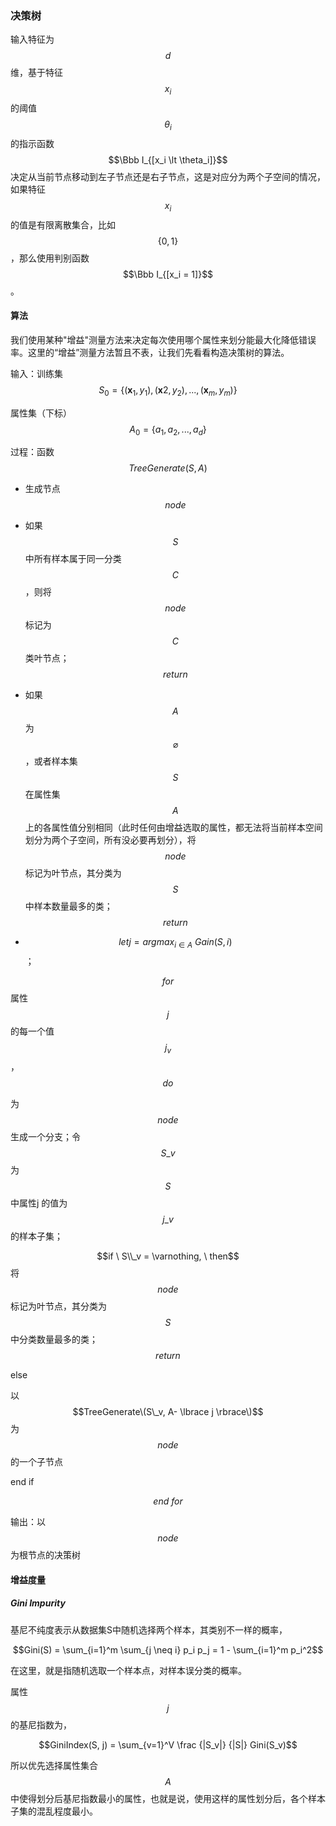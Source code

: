### 决策树

输入特征为$$d$$ 维，基于特征$$x_i$$ 的阈值$$\theta_i$$的指示函数$$\Bbb I_{[x_i \lt \theta_i]}$$决定从当前节点移动到左子节点还是右子节点，这是对应分为两个子空间的情况，如果特征$$x_i$$ 的值是有限离散集合，比如$$\lbrace 0,1 \rbrace$$，那么使用判别函数$$\Bbb I_{[x_i = 1]}$$。

#### 算法

我们使用某种"增益"测量方法来决定每次使用哪个属性来划分能最大化降低错误率。这里的“增益”测量方法暂且不表，让我们先看看构造决策树的算法。

输入：训练集$$S_0 = \lbrace (\mathbf x_1, y_1), (\mathbf x2, y_2), ...,(\mathbf x_m, y_m) \rbrace$$

属性集（下标）$$A_0 = \lbrace a_1, a_2, ..., a_d \rbrace$$

过程：函数$$TreeGenerate(S, A)$$

* 生成节点 $$node$$

* 如果$$S$$ 中所有样本属于同一分类$$C$$，则将$$node$$ 标记为$$C$$ 类叶节点；$$return$$

* 如果$$A$$ 为$$\varnothing$$ ，或者样本集$$S$$ 在属性集$$A$$ 上的各属性值分别相同（此时任何由增益选取的属性，都无法将当前样本空间划分为两个子空间，所有没必要再划分），将$$node$$ 标记为叶节点，其分类为$$S$$ 中样本数量最多的类；$$return$$

* $$ let j = argmax_{i \in A}  \ Gain(S, i)$$；

$$for$$ 属性 $$j$$ 的每一个值$$j_v$$ ，$$do$$

为$$node$$ 生成一个分支；令$$S\_v$$ 为$$S$$ 中属性j 的值为$$j\_v$$ 的样本子集；

$$if \ S\\_v = \varnothing, \ then$$ 将$$node$$ 标记为叶节点，其分类为$$S$$ 中分类数量最多的类；$$return$$

else

以$$TreeGenerate\(S\_v, A- \lbrace j \rbrace\)$$为$$node$$ 的一个子节点

end if

$$end \ for$$

输出：以$$node$$ 为根节点的决策树

#### 增益度量

##### Gini Impurity

基尼不纯度表示从数据集S中随机选择两个样本，其类别不一样的概率，

$$Gini(S) = \sum_{i=1}^m  \sum_{j \neq i} p_i p_j = 1 - \sum_{i=1}^m p_i^2$$

在这里，就是指随机选取一个样本点，对样本误分类的概率。

属性$$j$$ 的基尼指数为，

$$GiniIndex(S, j) = \sum_{v=1}^V \frac {|S_v|} {|S|} Gini(S_v)$$

所以优先选择属性集合$$A$$ 中使得划分后基尼指数最小的属性，也就是说，使用这样的属性划分后，各个样本子集的混乱程度最小。

